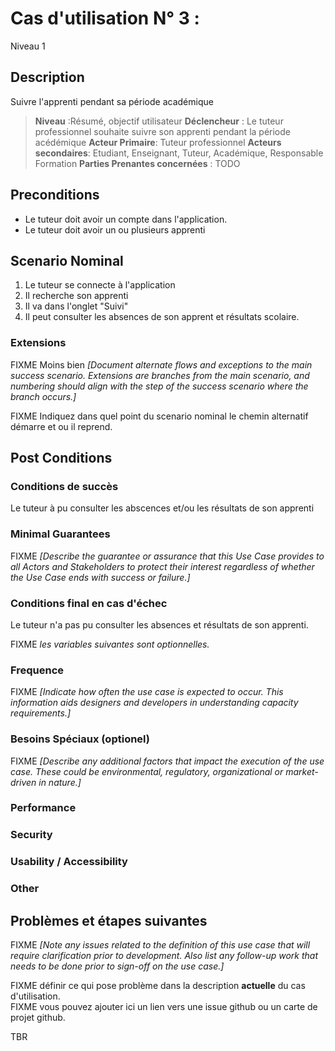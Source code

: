 # Cas d'utilisation N° 3 :  

Niveau 1

##	Description

Suivre l'apprenti pendant sa période académique

> **Niveau** :Résumé, objectif utilisateur
> **Déclencheur** : Le tuteur professionnel souhaite suivre son apprenti pendant la période acédémique
> **Acteur Primaire**: Tuteur professionnel 
> **Acteurs secondaires**: Etudiant, Enseignant, Tuteur, Académique, Responsable Formation
> **Parties Prenantes concernées** : TODO   
 
 
## Preconditions

- Le tuteur doit avoir un compte dans l'application.
- Le tuteur doit avoir un ou plusieurs apprenti


## Scenario Nominal

1.	Le tuteur se connecte à l'application
2.	Il recherche son apprenti
3.  Il va dans l'onglet "Suivi"
4.	Il peut consulter les absences de son apprent et résultats scolaire.

###	Extensions
FIXME Moins bien _[Document alternate flows and exceptions to the main success scenario. Extensions are branches from the main scenario, and numbering should align with the step of the success scenario where the branch occurs.]_

FIXME Indiquez dans quel point du scenario nominal le chemin alternatif démarre et ou il reprend.


## Post Conditions
### Conditions de succès 

Le tuteur à pu consulter les abscences et/ou les résultats de son apprenti

### Minimal Guarantees
FIXME _[Describe the guarantee or assurance that this Use Case provides to all Actors and Stakeholders to protect their interest regardless of whether the Use Case ends with success or failure.]_

### Conditions final en cas d'échec

Le tuteur n'a pas pu consulter les absences et résultats de son apprenti.

FIXME _les variables suivantes sont optionnelles._

### Frequence
FIXME _[Indicate how often the use case is expected to occur. This information aids designers and developers in understanding capacity requirements.]_   
### Besoins Spéciaux (optionel)  
FIXME _[Describe any additional factors that impact the execution of the use case. These could be environmental, regulatory, organizational or market-driven in nature.]_  
### Performance  
###	Security  
###	Usability / Accessibility  
###	Other  

##	Problèmes et étapes suivantes  
FIXME _[Note any issues related to the definition of this use case that will require clarification prior to development. Also list any follow-up work that needs to be done prior to sign-off on the use case.]_  

FIXME définir ce qui pose problème dans la description **actuelle** du cas d'utilisation.  
FIXME vous pouvez ajouter ici un lien vers une issue github ou un carte de projet github.

TBR
